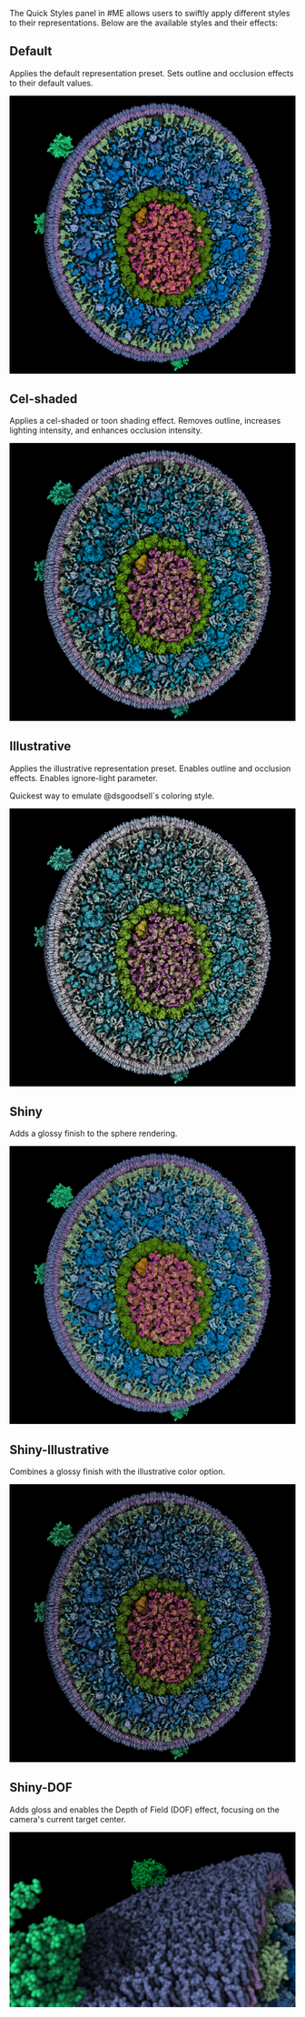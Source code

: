 

The Quick Styles panel in #ME allows users to swiftly apply different styles to their representations. Below are the available styles and their effects:

## Default

Applies the default representation preset. Sets outline and occlusion effects to their default values.

![default](./img/defaultstyle.png)


## Cel-shaded

Applies a cel-shaded or toon shading effect. Removes outline, increases lighting intensity, and enhances occlusion intensity.

![Cel-shaded](./img/celshaded.png)


## Illustrative

Applies the illustrative representation preset. Enables outline and occlusion effects. Enables ignore-light parameter.

Quickest way to emulate @dsgoodsell`s coloring style.

![illustrative](./img/illustrative.png)


## Shiny

Adds a glossy finish to the sphere rendering. 

![shiny](./img/shiny.png)


## Shiny-Illustrative

Combines a glossy finish with the illustrative color option.

![shiny-illustrative](./img/shiny_illustrative.png)


## Shiny-DOF

Adds gloss and enables the Depth of Field (DOF) effect, focusing on the camera's current target center.

![shiny-dof](./img/shiny_dof.png)


